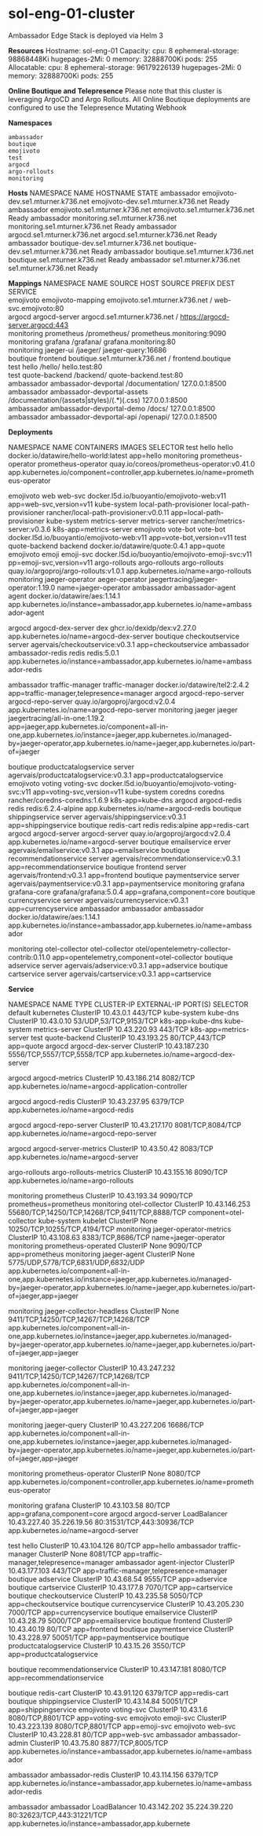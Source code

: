 # sol-eng-01-cluster
Ambassador Edge Stack is deployed via Helm 3

**Resources**
Hostname:    sol-eng-01
Capacity:
  cpu:                8
  ephemeral-storage:  98868448Ki
  hugepages-2Mi:      0
  memory:             32888700Ki
  pods:               255
Allocatable:
  cpu:                8
  ephemeral-storage:  96179226139
  hugepages-2Mi:      0
  memory:             32888700Ki
  pods:               255


**Online Boutique and Telepresence**
Please note that this cluster is leveraging ArgoCD and Argo Rollouts.
All Online Boutique deployments are configured to use the Telepresence Mutating Webhook  

**Namespaces**
~~~
ambassador
boutique
emojivoto
test
argocd
argo-rollouts
monitoring
~~~

**Hosts**
NAMESPACE    NAME                                 HOSTNAME                             STATE
ambassador   emojivoto-dev.se1.mturner.k736.net   emojivoto-dev.se1.mturner.k736.net   Ready 
ambassador   emojivoto.se1.mturner.k736.net       emojivoto.se1.mturner.k736.net       Ready
ambassador   monitoring.se1.mturner.k736.net      monitoring.se1.mturner.k736.net      Ready
ambassador   argocd.se1.mturner.k736.net          argocd.se1.mturner.k736.net          Ready
ambassador   boutique-dev.se1.mturner.k736.net    boutique-dev.se1.mturner.k736.net    Ready
ambassador   boutique.se1.mturner.k736.net        boutique.se1.mturner.k736.net        Ready
ambassador   se1.mturner.k736.net                 se1.mturner.k736.net                 Ready



**Mappings**
NAMESPACE    NAME                          SOURCE HOST                      SOURCE PREFIX                               DEST SERVICE                         
emojivoto    emojivoto-mapping             emojivoto.se1.mturner.k736.net   /                                           web-svc.emojivoto:80                       
argocd       argocd-server                 argocd.se1.mturner.k736.net      /                                           https://argocd-server.argocd:443           
monitoring   prometheus                                                     /prometheus/                                prometheus.monitoring:9090                 
monitoring   grafana                                                        /grafana/                                   grafana.monitoring:80                      
monitoring   jaeger-ui                                                      /jaeger/                                    jaeger-query:16686                         
boutique     frontend                      boutique.se1.mturner.k736.net    /                                           frontend.boutique                          
test         hello                                                          /hello/                                     hello.test:80                              
test         quote-backend                                                  /backend/                                   quote-backend.test:80                      
ambassador   ambassador-devportal                                           /documentation/                             127.0.0.1:8500                             
ambassador   ambassador-devportal-assets                                    /documentation/(assets|styles)/(.*)(.css)   127.0.0.1:8500                             
ambassador   ambassador-devportal-demo                                      /docs/                                      127.0.0.1:8500                             
ambassador   ambassador-devportal-api                                       /openapi/                                   127.0.0.1:8500                             




**Deployments**

NAMESPACE      NAME                   CONTAINERS              IMAGES                                             SELECTOR
test           hello                  hello                   docker.io/datawire/hello-world:latest              app=hello
monitoring     prometheus-operator    prometheus-operator     quay.io/coreos/prometheus-operator:v0.41.0 app.kubernetes.io/component=controller,app.kubernetes.io/name=prometheus-operator  

emojivoto      web                    web-svc                 docker.l5d.io/buoyantio/emojivoto-web:v11         app=web-svc,version=v11
kube-system    local-path-provisioner local-path-provisioner  rancher/local-path-provisioner:v0.0.11            app=local-path-provisioner
kube-system    metrics-server          metrics-server         rancher/metrics-server:v0.3.6                     k8s-app=metrics-server
emojivoto      vote-bot                vote-bot               docker.l5d.io/buoyantio/emojivoto-web:v11         app=vote-bot,version=v11
test           quote-backend           backend                docker.io/datawire/quote:0.4.1                    app=quote
emojivoto      emoji                   emoji-svc              docker.l5d.io/buoyantio/emojivoto-emoji-svc:v11   pp=emoji-svc,version=v11
argo-rollouts  argo-rollouts           argo-rollouts          quay.io/argoproj/argo-rollouts:v1.0.1             app.kubernetes.io/name=argo-rollouts
monitoring     jaeger-operator          aeger-operator        jaegertracing/jaeger-operator:1.19.0              name=jaeger-operator
ambassador     ambassador-agent        agent                  docker.io/datawire/aes:1.14.1           app.kubernetes.io/instance=ambassador,app.kubernetes.io/name=ambassador-agent  

argocd         argocd-dex-server       dex                    ghcr.io/dexidp/dex:v2.27.0                        app.kubernetes.io/name=argocd-dex-server
boutique       checkoutservice         server                 agervais/checkoutservice:v0.3.1                   app=checkoutservice
ambassador     ambassador-redis        redis                  redis:5.0.1         app.kubernetes.io/instance=ambassador,app.kubernetes.io/name=ambassador-redis  

ambassador     traffic-manager         traffic-manager        docker.io/datawire/tel2:2.4.2                     app=traffic-manager,telepresence=manager
argocd         argocd-repo-server      argocd-repo-server     quay.io/argoproj/argocd:v2.0.4                    app.kubernetes.io/name=argocd-repo-server
monitoring     jaeger                  jaeger                 jaegertracing/all-in-one:1.19.2                   app=jaeger,app.kubernetes.io/component=all-in-one,app.kubernetes.io/instance=jaeger,app.kubernetes.io/managed-by=jaeger-operator,app.kubernetes.io/name=jaeger,app.kubernetes.io/part-of=jaeger  

boutique       productcatalogservice   server                 agervais/productcatalogservice:v0.3.1             app=productcatalogservice
emojivoto      voting                  voting-svc             docker.l5d.io/buoyantio/emojivoto-voting-svc:v11  app=voting-svc,version=v11
kube-system    coredns                 coredns                rancher/coredns-coredns:1.6.9                     k8s-app=kube-dns
argocd         argocd-redis            redis                  redis:6.2.4-alpine                                app.kubernetes.io/name=argocd-redis
boutique       shippingservice         server                 agervais/shippingservice:v0.3.1                   app=shippingservice
boutique       redis-cart              redis                  redis:alpine                                      app=redis-cart
argocd         argocd-server           argocd-server          quay.io/argoproj/argocd:v2.0.4                    app.kubernetes.io/name=argocd-server
boutique       emailservice             erver                 agervais/emailservice:v0.3.1                      app=emailservice
boutique       recommendationservice   server                 agervais/recommendationservice:v0.3.1             app=recommendationservice
boutique       frontend                server                 agervais/frontend:v0.3.1                          app=frontend
boutique       paymentservice          server                 agervais/paymentservice:v0.3.1                    app=paymentservice
monitoring     grafana                 grafana-core           grafana/grafana:5.0.4                             app=grafana,component=core
boutique       currencyservice         server                 agervais/currencyservice:v0.3.1                   app=currencyservice
ambassador     ambassador              ambassador             docker.io/datawire/aes:1.14.1                      app.kubernetes.io/instance=ambassador,app.kubernetes.io/name=ambassador  

monitoring     otel-collector          otel-collector         otel/opentelemetry-collector-contrib:0.11.0       app=opentelemetry,component=otel-collector
boutique       adservice               server                 agervais/adservice:v0.3.1                         app=adservice
boutique       cartservice             server                 agervais/cartservice:v0.3.1                       app=cartservice

**Service**

NAMESPACE       NAME                        TYPE           CLUSTER-IP      EXTERNAL-IP     PORT(S)                                           SELECTOR
default         kubernetes                  ClusterIP      10.43.0.1       <none>          443/TCP                                           <none>
kube-system     kube-dns                    ClusterIP      10.43.0.10      <none>          53/UDP,53/TCP,9153/TCP                            k8s-app=kube-dns
kube-system     metrics-server              ClusterIP      10.43.220.93    <none>          443/TCP                                           k8s-app=metrics-server
test            quote-backend               ClusterIP      10.43.193.25    <none>          80/TCP,443/TCP                                    app=quote
argocd          argocd-dex-server           ClusterIP      10.43.187.230   <none>          5556/TCP,5557/TCP,5558/TCP                           app.kubernetes.io/name=argocd-dex-server
  
argocd          argocd-metrics              ClusterIP      10.43.186.214   <none>          8082/TCP                                              app.kubernetes.io/name=argocd-application-controller
  
argocd          argocd-redis                ClusterIP      10.43.237.95    <none>          6379/TCP                                            app.kubernetes.io/name=argocd-redis
  
argocd          argocd-repo-server          ClusterIP      10.43.217.170   <none>          8081/TCP,8084/TCP                                     app.kubernetes.io/name=argocd-repo-server
  
argocd          argocd-server-metrics       ClusterIP      10.43.50.42     <none>          8083/TCP                                        app.kubernetes.io/name=argocd-server
  
argo-rollouts   argo-rollouts-metrics       ClusterIP      10.43.155.16    <none>          8090/TCP                                      app.kubernetes.io/name=argo-rollouts
  
monitoring      prometheus                  ClusterIP      10.43.193.34    <none>          9090/TCP                                          prometheus=prometheus
monitoring      otel-collector              ClusterIP      10.43.146.253   <none>          55680/TCP,14250/TCP,14268/TCP,9411/TCP,8888/TCP   component=otel-collector
kube-system     kubelet                     ClusterIP      None            <none>          10250/TCP,10255/TCP,4194/TCP                      <none>
monitoring      jaeger-operator-metrics     ClusterIP      10.43.108.63    <none>          8383/TCP,8686/TCP                                 name=jaeger-operator
monitoring      prometheus-operated         ClusterIP      None            <none>          9090/TCP                                          app=prometheus
monitoring      jaeger-agent                ClusterIP      None            <none>          5775/UDP,5778/TCP,6831/UDP,6832/UDP                   app.kubernetes.io/component=all-in-one,app.kubernetes.io/instance=jaeger,app.kubernetes.io/managed-by=jaeger-operator,app.kubernetes.io/name=jaeger,app.kubernetes.io/part-of=jaeger,app=jaeger
  
monitoring      jaeger-collector-headless   ClusterIP      None            <none>          9411/TCP,14250/TCP,14267/TCP,14268/TCP               app.kubernetes.io/component=all-in-one,app.kubernetes.io/instance=jaeger,app.kubernetes.io/managed-by=jaeger-operator,app.kubernetes.io/name=jaeger,app.kubernetes.io/part-of=jaeger,app=jaeger
  
monitoring      jaeger-collector            ClusterIP      10.43.247.232   <none>          9411/TCP,14250/TCP,14267/TCP,14268/TCP               app.kubernetes.io/component=all-in-one,app.kubernetes.io/instance=jaeger,app.kubernetes.io/managed-by=jaeger-operator,app.kubernetes.io/name=jaeger,app.kubernetes.io/part-of=jaeger,app=jaeger
  
monitoring      jaeger-query                ClusterIP      10.43.227.206   <none>          16686/TCP                                             app.kubernetes.io/component=all-in-one,app.kubernetes.io/instance=jaeger,app.kubernetes.io/managed-by=jaeger-operator,app.kubernetes.io/name=jaeger,app.kubernetes.io/part-of=jaeger,app=jaeger
  
monitoring      prometheus-operator         ClusterIP      None            <none>          8080/TCP                                             app.kubernetes.io/component=controller,app.kubernetes.io/name=prometheus-operator
  
monitoring      grafana                     ClusterIP      10.43.103.58    <none>          80/TCP                                                app=grafana,component=core
argocd          argocd-server               LoadBalancer   10.43.227.40    35.226.19.56    80:31531/TCP,443:30936/TCP                            app.kubernetes.io/name=argocd-server
  
test            hello                       ClusterIP      10.43.104.126   <none>          80/TCP                                            app=hello
ambassador      traffic-manager             ClusterIP      None            <none>          8081/TCP                                          app=traffic-manager,telepresence=manager
ambassador      agent-injector              ClusterIP      10.43.177.103   <none>          443/TCP                                           app=traffic-manager,telepresence=manager
boutique        adservice                   ClusterIP      10.43.68.54     <none>          9555/TCP                                          app=adservice
boutique        cartservice                 ClusterIP      10.43.177.8     <none>          7070/TCP                                          app=cartservice
boutique        checkoutservice             ClusterIP      10.43.235.58    <none>          5050/TCP                                          app=checkoutservice
boutique        currencyservice             ClusterIP      10.43.205.230   <none>          7000/TCP                                          app=currencyservice
boutique        emailservice                ClusterIP      10.43.28.79     <none>          5000/TCP                                          app=emailservice
boutique        frontend                    ClusterIP      10.43.40.19     <none>          80/TCP                                            app=frontend
boutique        paymentservice              ClusterIP      10.43.228.97    <none>          50051/TCP                                         app=paymentservice
boutique        productcatalogservice       ClusterIP      10.43.15.26     <none>          3550/TCP                                             app=productcatalogservice
  
boutique        recommendationservice       ClusterIP      10.43.147.181   <none>          8080/TCP                                             app=recommendationservice
  
boutique        redis-cart                  ClusterIP      10.43.91.120    <none>          6379/TCP                                          app=redis-cart
boutique        shippingservice             ClusterIP      10.43.14.84     <none>          50051/TCP                                         app=shippingservice
emojivoto       voting-svc                  ClusterIP      10.43.1.6       <none>          8080/TCP,8801/TCP                                 app=voting-svc
emojivoto       emoji-svc                   ClusterIP      10.43.223.139   <none>          8080/TCP,8801/TCP                                 app=emoji-svc
emojivoto       web-svc                     ClusterIP      10.43.228.81    <none>          80/TCP                                            app=web-svc
ambassador      ambassador-admin            ClusterIP      10.43.75.80     <none>          8877/TCP,8005/TCP                                    app.kubernetes.io/instance=ambassador,app.kubernetes.io/name=ambassador
  
ambassador      ambassador-redis            ClusterIP      10.43.114.156   <none>          6379/TCP                                              app.kubernetes.io/instance=ambassador,app.kubernetes.io/name=ambassador-redis
  
ambassador      ambassador                  LoadBalancer   10.43.142.202   35.224.39.220   80:32623/TCP,443:31221/TCP                          app.kubernetes.io/instance=ambassador,app.kubernete
